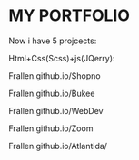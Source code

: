 # MY PORTFOLIO
Now i have 5 projcects:

Html+Css(Scss)+js(JQerry):

Frallen.github.io/Shopno

Frallen.github.io/Bukee

Frallen.github.io/WebDev

Frallen.github.io/Zoom

Frallen.github.io/Atlantida/
